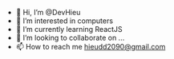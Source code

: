 - 👋 Hi, I’m @DevHieu
- 👀 I’m interested in computers
- 🌱 I’m currently learning ReactJS
- 💞️ I’m looking to collaborate on ...
- 📫 How to reach me hieudd2090@gmail.com

<!---
DevHieu/DevHieu is a ✨ special ✨ repository because its `README.md` (this file) appears on your GitHub profile.
You can click the Preview link to take a look at your changes.
--->
